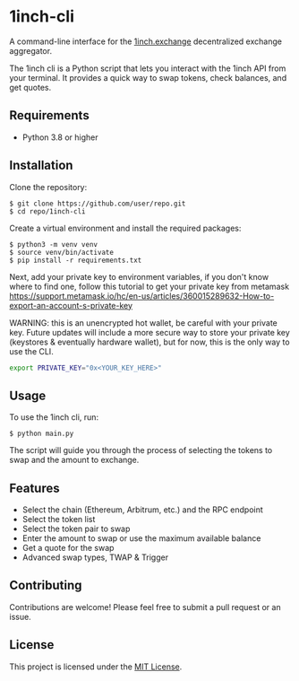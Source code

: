 

# 1inch-cli

A command-line interface for the [1inch.exchange](https://1inch.exchange/) decentralized exchange aggregator.

The 1inch cli is a Python script that lets you interact with the 1inch API from your terminal. It provides a quick way to swap tokens, check balances, and get quotes. 

## Requirements

* Python 3.8 or higher

## Installation

Clone the repository:

```
$ git clone https://github.com/user/repo.git
$ cd repo/1inch-cli
```

Create a virtual environment and install the required packages:

```
$ python3 -m venv venv
$ source venv/bin/activate
$ pip install -r requirements.txt
```

Next, add your private key to environment variables, if you don't know where to find one, follow this tutorial to get your private key from metamask https://support.metamask.io/hc/en-us/articles/360015289632-How-to-export-an-account-s-private-key

WARNING: this is an unencrypted hot wallet, be careful with your private key. Future updates will include a more secure way to store your private key (keystores & eventually hardware wallet), but for now, this is the only way to use the CLI.
```bash
export PRIVATE_KEY="0x<YOUR_KEY_HERE>"
```

## Usage

To use the 1inch cli, run:

```
$ python main.py
```

The script will guide you through the process of selecting the tokens to swap and the amount to exchange. 

## Features

* Select the chain (Ethereum, Arbitrum, etc.) and the RPC endpoint
* Select the token list
* Select the token pair to swap
* Enter the amount to swap or use the maximum available balance
* Get a quote for the swap
* Advanced swap types, TWAP & Trigger

## Contributing

Contributions are welcome! Please feel free to submit a pull request or an issue.

## License

This project is licensed under the [MIT License](https://opensource.org/licenses/MIT).

